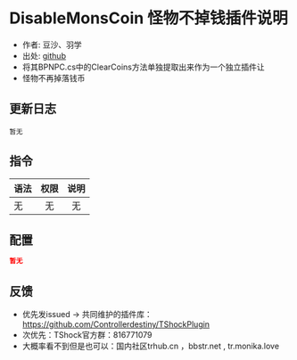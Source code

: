 # DisableMonsCoin 怪物不掉钱插件说明

- 作者: 豆沙、羽学
- 出处: [github](https://gitee.com/Crafty/bean-points)
- 将其BPNPC.cs中的ClearCoins方法单独提取出来作为一个独立插件让
- 怪物不再掉落钱币

## 更新日志
```
暂无
```
## 指令

| 语法           |        权限         |   说明   |
| -------------- | :-----------------: | :------: |
| 无 | 无  | 无|

## 配置

```json
暂无
```
## 反馈
- 优先发issued -> 共同维护的插件库：https://github.com/Controllerdestiny/TShockPlugin
- 次优先：TShock官方群：816771079
- 大概率看不到但是也可以：国内社区trhub.cn ，bbstr.net , tr.monika.love
